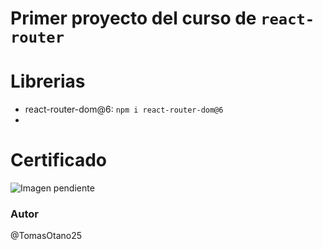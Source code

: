 # Primer proyecto del curso de `react-router`

# Librerias

- react-router-dom@6: `npm i react-router-dom@6`
-

# Certificado

![Imagen pendiente]()

### Autor

@TomasOtano25
